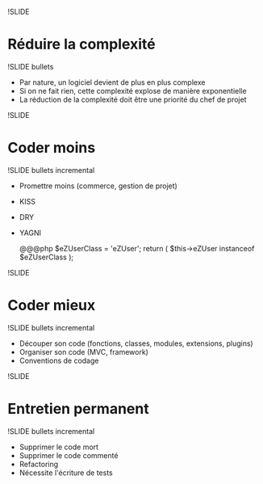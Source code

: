 !SLIDE

# Réduire la complexité #

!SLIDE bullets

* Par nature, un logiciel devient de plus en plus complexe
* Si on ne fait rien, cette complexité explose de manière exponentielle
* La réduction de la complexité doit être une priorité du chef de projet

!SLIDE

# Coder moins #

!SLIDE bullets incremental

* Promettre moins (commerce, gestion de projet)
* KISS
* DRY
* YAGNI

    @@@php
    $eZUserClass = 'eZUser';
    return ( $this->eZUser instanceof  $eZUserClass );

!SLIDE

# Coder mieux #

!SLIDE bullets incremental

* Découper son code (fonctions, classes, modules, extensions, plugins)
* Organiser son code (MVC, framework)
* Conventions de codage

!SLIDE

# Entretien permanent #

!SLIDE bullets incremental

* Supprimer le code mort
* Supprimer le code commenté
* Refactoring
* Nécessite l'écriture de tests
